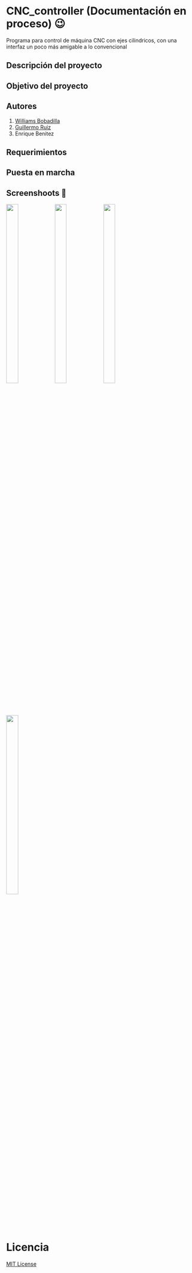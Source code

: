 # CNC_controller (Documentación en proceso)  :wink:
Programa para control de máquina CNC con ejes cilindricos, con una interfaz un poco más amigable a lo convencional
## Descripción del proyecto 


## Objetivo del proyecto 



## Autores 
  1. [Williams Bobadilla](https://github.com/WilliBobadilla)
  2. [Guillermo Ruiz](https://github.com/gbruiz)
  3. Enrique Benitez 
## Requerimientos


## Puesta en marcha 

## Screenshoots :iphone:
<p float="left">
<img src="./screenshoots/IMG-20200210-WA0008.jpg"  width="25%" height="35%" />
<img src="./screenshoots/IMG-20200210-WA0009.jpg"  width="25%" height="35%" />
 <img src="./screenshoots/IMG-20200210-WA00010.jpg"  width="25%" height="35%" />
  <img src="./screenshoots/IMG-20200210-WA00011.jpg"  width="25%" height="35%" />
</p>


# Licencia 
[MIT License](https://opensource.org/licenses/MIT)

